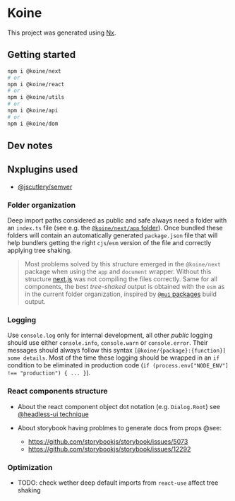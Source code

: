# Koine

This project was generated using [Nx](https://nx.dev).

## Getting started

```bash
npm i @koine/next
# or
npm i @koine/react
# or
npm i @koine/utils
# or
npm i @koine/api
# or
npm i @koine/dom
```

## Dev notes

## Nxplugins used

- [@jscutlery/semver](https://github.com/jscutlery/semver)

### Folder organization

Deep import paths considered as public and safe always need a folder with an `index.ts` file (see e.g. the [`@koine/next/app` folder](./packages/next/app/)). Once bundled these folders will contain an automatically generated `package.json` file that will help bundlers getting the right `cjs`/`esm` version of the file and correctly applying tree shaking.

> Most problems solved by this structure emerged in the `@koine/next` package when using the `app` and `document` wrapper. Without this structure [next.js](https://nextjs.org/) was not compiling the files correctly. Same for all components, the best *tree-shaked* output is obtained with the `esm` as in the current folder organization, inspired by [`@mui` packages](https://github.com/mui/material-ui) build output.

### Logging

Use `console.log` only for internal development, all other _public_ logging should use either `console.info`, `console.warn` or `console.error`. Their messages should always follow this syntax `[@koine/{package}:{function}] some details`. Most of the time these logging should be wrapped in an `if` condition to be eliminated in production code (`if (process.env["NODE_ENV"] !== "production") { ... }`).

### React components structure

- About the react component object dot notation (e.g. `Dialog.Root`) see [@headless-ui technique](https://github.com/tailwindlabs/headlessui/blob/main/packages/%40headlessui-react/src/components/dialog/dialog.tsx#L550)

- About storybook having problmes to generate docs from props @see:
  - https://github.com/storybookjs/storybook/issues/5073
  - https://github.com/storybookjs/storybook/issues/12292

### Optimization

- TODO: check wether deep default imports from `react-use` affect tree shaking
